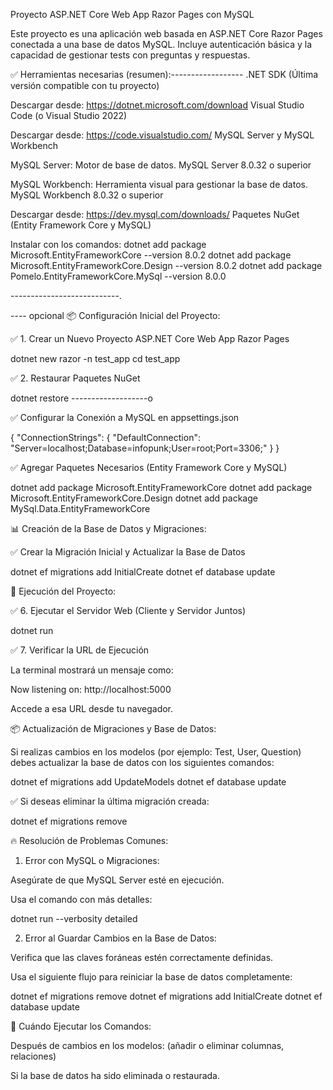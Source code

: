 Proyecto ASP.NET Core Web App Razor Pages con MySQL

Este proyecto es una aplicación web basada en ASP.NET Core Razor Pages conectada a una base de datos MySQL. Incluye autenticación básica y la capacidad de gestionar tests con preguntas y respuestas.

✅ Herramientas necesarias (resumen):------------------
.NET SDK (Última versión compatible con tu proyecto)

Descargar desde: https://dotnet.microsoft.com/download
Visual Studio Code (o Visual Studio 2022)

Descargar desde: https://code.visualstudio.com/
MySQL Server y MySQL Workbench

MySQL Server: Motor de base de datos.
MySQL Server 8.0.32 o superior

MySQL Workbench: Herramienta visual para gestionar la base de datos.
MySQL Workbench 8.0.32 o superior

Descargar desde: https://dev.mysql.com/downloads/
Paquetes NuGet (Entity Framework Core y MySQL)

Instalar con los comandos:
dotnet add package Microsoft.EntityFrameworkCore --version 8.0.2
dotnet add package Microsoft.EntityFrameworkCore.Design --version 8.0.2
dotnet add package Pomelo.EntityFrameworkCore.MySql --version 8.0.0

---------------------------.


---- opcional
📦 Configuración Inicial del Proyecto:

✅ 1. Crear un Nuevo Proyecto ASP.NET Core Web App Razor Pages

dotnet new razor -n test_app
cd test_app

✅ 2. Restaurar Paquetes NuGet

dotnet restore
-------------------o



✅  Configurar la Conexión a MySQL en appsettings.json

{
  "ConnectionStrings": {
    "DefaultConnection": "Server=localhost;Database=infopunk;User=root;Port=3306;"
  }
}

✅  Agregar Paquetes Necesarios (Entity Framework Core y MySQL)

dotnet add package Microsoft.EntityFrameworkCore
dotnet add package Microsoft.EntityFrameworkCore.Design
dotnet add package MySql.Data.EntityFrameworkCore

📊 Creación de la Base de Datos y Migraciones:

✅ Crear la Migración Inicial y Actualizar la Base de Datos

dotnet ef migrations add InitialCreate
dotnet ef database update

🚀 Ejecución del Proyecto:

✅ 6. Ejecutar el Servidor Web (Cliente y Servidor Juntos)

dotnet run

✅ 7. Verificar la URL de Ejecución

La terminal mostrará un mensaje como:

Now listening on: http://localhost:5000

Accede a esa URL desde tu navegador.

📦 Actualización de Migraciones y Base de Datos:

Si realizas cambios en los modelos (por ejemplo: Test, User, Question) debes actualizar la base de datos con los siguientes comandos:

dotnet ef migrations add UpdateModels
dotnet ef database update

✅ Si deseas eliminar la última migración creada:

dotnet ef migrations remove

🔥 Resolución de Problemas Comunes:

1. Error con MySQL o Migraciones:

Asegúrate de que MySQL Server esté en ejecución.

Usa el comando con más detalles:

dotnet run --verbosity detailed

2. Error al Guardar Cambios en la Base de Datos:

Verifica que las claves foráneas estén correctamente definidas.

Usa el siguiente flujo para reiniciar la base de datos completamente:

dotnet ef migrations remove
dotnet ef migrations add InitialCreate
dotnet ef database update

📌 Cuándo Ejecutar los Comandos:

Después de cambios en los modelos: (añadir o eliminar columnas, relaciones)

Si la base de datos ha sido eliminada o restaurada.
